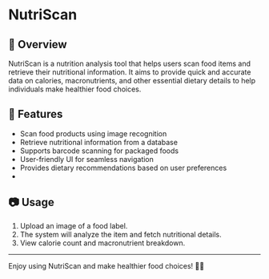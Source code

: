 # NutriScan

## 📌 Overview
NutriScan is a nutrition analysis tool that helps users scan food items and retrieve their nutritional information. It aims to provide quick and accurate data on calories, macronutrients, and other essential dietary details to help individuals make healthier food choices.

## 🚀 Features
- Scan food products using image recognition
- Retrieve nutritional information from a database
- Supports barcode scanning for packaged foods
- User-friendly UI for seamless navigation
- Provides dietary recommendations based on user preferences
- 
## 📷 Usage
1. Upload an image of a food label.
2. The system will analyze the item and fetch nutritional details.
3. View calorie count and macronutrient breakdown.


---
Enjoy using NutriScan and make healthier food choices! 🥗🔥

